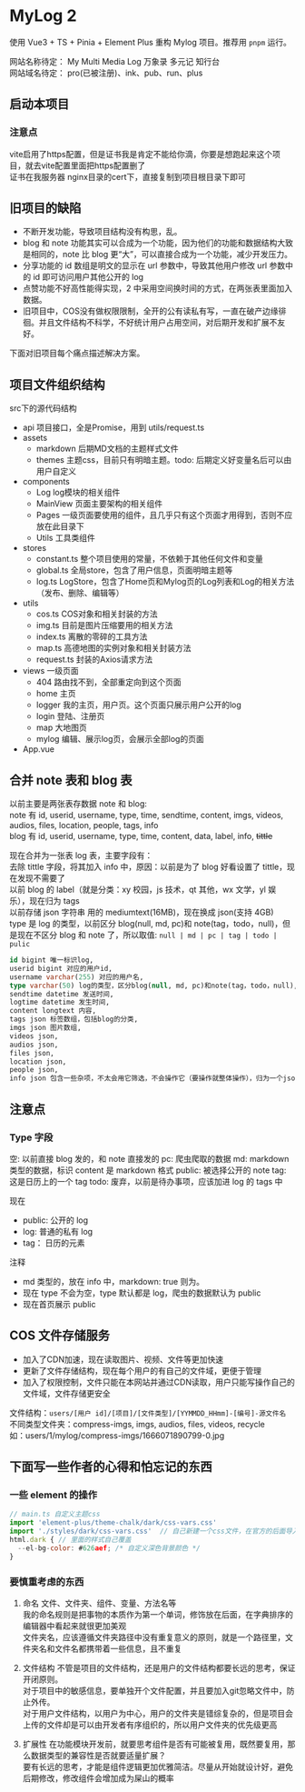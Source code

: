 # MyLog 2

使用 Vue3 + TS + Pinia + Element Plus 重构 Mylog 项目。推荐用 `pnpm` 运行。

网站名称待定： My Multi Media Log 万象录 多元记 知行台  
网站域名待定： pro(已被注册)、ink、pub、run、plus

## 启动本项目

### 注意点

vite启用了https配置，但是证书我是肯定不能给你滴，你要是想跑起来这个项目，就去vite配置里面把https配置删了  
证书在我服务器 nginx目录的cert下，直接复制到项目根目录下即可  


## 旧项目的缺陷

- 不断开发功能，导致项目结构没有构思，乱。
- blog 和 note 功能其实可以合成为一个功能，因为他们的功能和数据结构大致是相同的，note 比 blog 更“大”，可以直接合成为一个功能，减少开发压力。
- 分享功能的 id 数组是明文的显示在 url 参数中，导致其他用户修改 url 参数中的 id 即可访问用户其他公开的 log
- 点赞功能不好高性能得实现，2 中采用空间换时间的方式，在两张表里面加入数据。
- 旧项目中，COS没有做权限限制，全开的公有读私有写，一直在破产边缘徘徊。并且文件结构不科学，不好统计用户占用空间，对后期开发和扩展不友好。

下面对旧项目每个痛点描述解决方案。


## 项目文件组织结构
src下的源代码结构
- api 项目接口，全是Promise，用到 utils/request.ts
- assets
  - markdown 后期MD文档的主题样式文件
  - themes 主题css，目前只有明暗主题。todo: 后期定义好变量名后可以由用户自定义
- components
  - Log log模块的相关组件
  - MainView 页面主要架构的相关组件
  - Pages 一级页面要使用的组件，且几乎只有这个页面才用得到，否则不应放在此目录下
  - Utils 工具类组件
- stores
  - constant.ts 整个项目使用的常量，不依赖于其他任何文件和变量
  - global.ts 全局store，包含了用户信息，页面明暗主题等
  - log.ts LogStore，包含了Home页和Mylog页的Log列表和Log的相关方法（发布、删除、编辑等）
- utils
  - cos.ts COS对象和相关封装的方法
  - img.ts 目前是图片压缩要用的相关方法
  - index.ts 离散的零碎的工具方法
  - map.ts 高德地图的实例对象和相关封装方法
  - request.ts 封装的Axios请求方法
- views 一级页面
  - 404 路由找不到，全部重定向到这个页面
  - home 主页
  - logger 我的主页，用户页。这个页面只展示用户公开的log
  - login 登陆、注册页
  - map 大地图页
  - mylog 编辑、展示log页，会展示全部log的页面
- App.vue



## 合并 note 表和 blog 表

以前主要是两张表存数据 note 和 blog:  
note 有 id, userid, username, type, time, sendtime, content, imgs, videos, audios, files, location, people, tags, info  
blog 有 id, userid, username, type, time, content, data, label, info, ~~tittle~~

现在合并为一张表 log 表，主要字段有：  
去除 tittle 字段，将其加入 info 中，原因：以前是为了 blog 好看设置了 tittle，现在发现不需要了  
以前 blog 的 label（就是分类：xy 校园，js 技术，qt 其他，wx 文学，yl 娱乐），现在归为 tags  
以前存储 json 字符串 用的 mediumtext(16MB)，现在换成 json(支持 4GB)  
type 是 log 的类型，以前区分 blog(null, md, pc)和 note(tag，todo，null)，但是现在不区分 blog 和 note 了，所以取值: `null | md | pc | tag | todo | pulic`

```sql
id bigint 唯一标识log,
userid bigint 对应的用户id,
username varchar(255) 对应的用户名,
type varchar(50) log的类型，区分blog(null, md, pc)和note(tag，todo，null),
sendtime datetime 发送时间,
logtime datetime 发生时间,
content longtext 内容,
tags json 标签数组，包括blog的分类,
imgs json 图片数组,
videos json,
audios json,
files json,
location json,
people json,
info json 包含一些杂项，不太会用它筛选，不会操作它（要操作就整体操作），归为一个json。如tittle,
```

## 注意点

### Type 字段

空: 以前直接 blog 发的，和 note 直接发的
pc: 爬虫爬取的数据
md: markdown 类型的数据，标识 content 是 markdown 格式
public: 被选择公开的 note
tag: 这是日历上的一个 tag
todo: 废弃，以前是待办事项，应该加进 log 的 tags 中

现在

- public: 公开的 log
- log: 普通的私有 log
- tag： 日历的元素

注释

- md 类型的，放在 info 中，markdown: true 则为。
- 现在 type 不会为空，type 默认都是 log，爬虫的数据默认为 public
- 现在首页展示 public



## COS 文件存储服务

- 加入了CDN加速，现在读取图片、视频、文件等更加快速
- 更新了文件存储结构，现在每个用户的有自己的文件域，更便于管理
- 加入了权限控制，文件只能在本网站并通过CDN读取，用户只能写操作自己的文件域，文件存储更安全

文件结构：`users/[用户 id]/[项目]/[文件类型]/[YYMMDD_HHmm]-[编号]-源文件名`  
不同类型文件夹：compress-imgs, imgs, audios, files, videos, recycle  
如：users/1/mylog/compress-imgs/1666071890799-0.jpg



## 下面写一些作者的心得和怕忘记的东西

### 一些 element 的操作

```js
// main.ts 自定义主题css
import 'element-plus/theme-chalk/dark/css-vars.css'
import './styles/dark/css-vars.css'  // 自己新建一个css文件，在官方的后面导入即可覆盖
html.dark { // 里面的样式自己覆盖
  --el-bg-color: #626aef; /* 自定义深色背景颜色 */
}
```

### 要慎重考虑的东西

1. 命名
文件、文件夹、组件、变量、方法名等  
我的命名规则是把事物的本质作为第一个单词，修饰放在后面，在字典排序的编辑器中看起来就很更加美观  
文件夹名，应该遵循文件夹路径中没有重复意义的原则，就是一个路径里，文件夹名和文件名都携带着一些信息，且不重复  

2. 文件结构
不管是项目的文件结构，还是用户的文件结构都要长远的思考，保证开闭原则。  
对于项目中的敏感信息，要单独开个文件配置，并且要加入git忽略文件中，防止外传。  
对于用户文件结构，以用户为中心，用户的文件夹是错综复杂的，但是项目会上传的文件却是可以由开发者有序组织的，所以用户文件夹的优先级更高  

3. 扩展性
在功能模块开发前，就要思考组件是否有可能被复用，既然要复用，那么数据类型的兼容性是否就要适量扩展？  
要有长远的思考，才能是组件逻辑更加优雅简洁。尽量从开始就设计好，避免后期修改，修改组件会增加成为屎山的概率  
